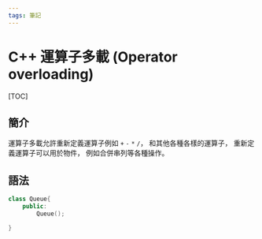 ```yaml
---
tags: 筆記
---
```


# C++ 運算子多載 (Operator overloading)

[TOC]

## 簡介

運算子多載允許重新定義運算子例如 `+` `-` `*` `/`，
和其他各種各樣的運算子，
重新定義運算子可以用於物件，
例如合併串列等各種操作。  

## 語法

```cpp
class Queue{
    public:
        Queue();

}
```


<!-- 未完成 -->